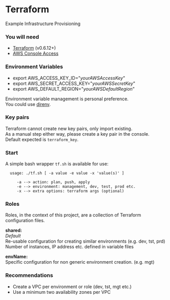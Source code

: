 # Terraform
Example Infrastructure Provisioning


### You will need
 - [Terraform](https://www.terraform.io) (v0.6.12+)
 - [AWS Console Access](https://console.aws.amazon.com)

### Environment Variables
 - export AWS_ACCESS_KEY_ID="_yourAWSAccessKey_"
 - export AWS_SECRET_ACCESS_KEY="_yourAWSSecretKey_"
 - export AWS_DEFAULT_REGION="_yourAWSDefaultRegion_"

Environment variable management is personal preference.  
You could use [direnv](http://direnv.net/).

### Key pairs
Terraform cannot create new key pairs, only import existing.  
As a manual step either way, please create a key pair in the console.  
Default expected is `terraform_key`.

### Start
A simple bash wrapper `tf.sh` is available for use:

```
  usage: ./tf.sh [ -a value -e value -x 'value(s)' ]

     -a --> action: plan, push, apply
     -e --> environment: management, dev, test, prod etc.
     -x --> extra options: terraform args (optional)
```

### Roles
Roles, in the context of this project, are a collection of Terraform configuration files.

**shared:**  
  *Default*  
  Re-usable configuration for creating similar environments (e.g. dev, tst, prd)
  Number of instances, IP address etc. defined in variable files

**envName:**  
  Specific configuration for non generic environment creation. (e.g. mgt)

### Recommendations
  - Create a VPC per environment or role (dev, tst, mgt etc.)
  - Use a minimum two availability zones per VPC
